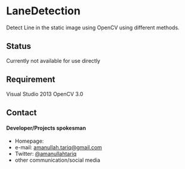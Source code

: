 # LaneDetection
Detect Line in the static image using OpenCV using different methods.

## Status
Currently not available for use directly

## Requirement
Visual Studio 2013
OpenCV 3.0 


## Contact
#### Developer/Projects spokesman
* Homepage: 
* e-mail: amanullah.tariq@gmail.com
* Twitter: [@amanullahtariq](https://twitter.com/amanullahtariq "amanullahtariq on twitter")
* other communication/social media


